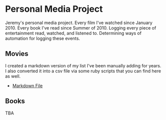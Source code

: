 # Personal Media Project

Jeremy's personal media project. Every film I've watched since January 2010. Every book I've read since Summer of 2010. Logging every piece of entertainment read, watched, and listened to. Determining ways of automation for logging these events.

## Movies

I created a markdown version of my list I've been manually adding for years. I also converted it into a csv file via some ruby scripts that you can find here as well.

* [Markdown File](./watched-movies.md)

## Books

TBA